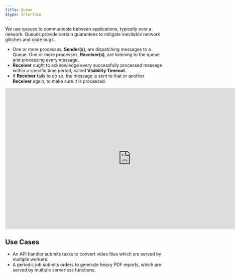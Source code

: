 ```yaml
---
title: Queue
$type: Interface
---
```


We use queues to communicate between applications, typically over a network. Queues provide certain guarantees to mitigate inevitable network glitches and code bugs.

- One or more processes, **Sender(s)**, are dispatching messages to a Queue. One or more processes, **Receiver(s)**, are listening to the queue and processing every message.
- **Receiver** ought to acknowledge every successfully processed message within a specific time period, called **Visibility Timeout**.
- If **Receiver** fails to do so, the message is sent to that or another **Receiver** again, to make sure it is processed.

<iframe style="border:none" width="800" height="450" src="https://whimsical.com/embed/9FrduJ8TXTaKaQH33Sjiya"></iframe>

## Use Cases

- An API handler submits tasks to convert video files which are served by multiple workers.
- A periodic job submits orders to generate heavy PDF reports, which are served by multiple serverless functions.
